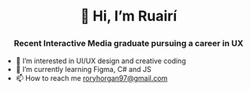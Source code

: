 # <p align = "center"> 👋 Hi, I’m Ruairí </p>
### <p align = "center"> Recent Interactive Media graduate pursuing a career in UX </p>
- 👀 I’m interested in UI/UX design and creative coding
- 🌱 I’m currently learning Figma, C# and JS
- 📫 How to reach me roryhorgan97@gmail.com

<!---
ruairi97/ruairi97 is a ✨ special ✨ repository because its `README.md` (this file) appears on your GitHub profile.
You can click the Preview link to take a look at your changes.
--->
